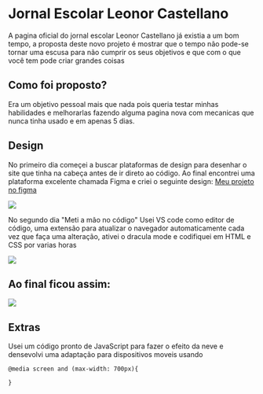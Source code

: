 # Jornal Escolar Leonor Castellano
A pagina oficial do jornal escolar Leonor Castellano já existia a um bom tempo, a proposta deste novo projeto é mostrar que o tempo não pode-se tornar uma escusa para não cumprir os seus objetivos e que com o que você tem pode criar grandes coisas

## Como foi proposto?
Era um objetivo pessoal mais que nada pois queria testar minhas habilidades e melhorarlas fazendo alguma pagina nova com mecanicas que nunca tinha usado e em apenas 5 dias.

## Design
No primeiro dia começei a buscar plataformas de design para desenhar o site que tinha na cabeça antes de ir direto ao código. Ao final encontrei uma plataforma excelente chamada Figma e criei o seguinte design:
[Meu projeto no figma](https://www.figma.com/proto/C5fIKug23sf3zg6ebmNe4r/Untitled?node-id=3%3A4&scaling=min-zoom&page-id=0%3A1)

<img src="https://i.gyazo.com/1c7fd0a71cd8064cf9f6a969a5209e74.png">

No segundo dia "Meti a mão no código"
Usei VS code como editor de código, uma extensão para atualizar o navegador automaticamente cada vez que faça uma alteração, ativei o dracula mode e codifiquei em HTML e CSS por varias horas

<img src="https://i.gyazo.com/3a19765ab70a220dde3f1befb17741ba.png">

## Ao final ficou assim:

<img src="https://i.gyazo.com/1622d1b52c21060fd3ad9f28ed327f81.png">

## Extras

Usei um código pronto de JavaScript para fazer o efeito da neve e densevolvi uma adaptação para dispositivos moveis usando

```
@media screen and (max-width: 700px){
  
}
```

